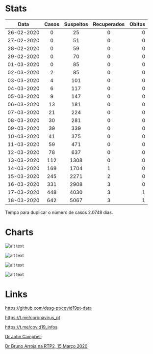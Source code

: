 
# Stats 

| Data | Casos | Suspeitos | Recuperados | Obitos |
|------|:-----:|:---------:|:-----------:|-------:|
| 26-02-2020 | 0 | 25 | 0 | 0 |
| 27-02-2020 | 0 | 51 | 0 | 0 |
| 28-02-2020 | 0 | 59 | 0 | 0 |
| 29-02-2020 | 0 | 70 | 0 | 0 |
| 01-03-2020 | 0 | 85 | 0 | 0 |
| 02-03-2020 | 2 | 85 | 0 | 0 |
| 03-03-2020 | 4 | 101 | 0 | 0 |
| 04-03-2020 | 6 | 117 | 0 | 0 |
| 05-03-2020 | 9 | 147 | 0 | 0 |
| 06-03-2020 | 13 | 181 | 0 | 0 |
| 07-03-2020 | 21 | 224 | 0 | 0 |
| 08-03-2020 | 30 | 281 | 0 | 0 |
| 09-03-2020 | 39 | 339 | 0 | 0 |
| 10-03-2020 | 41 | 375 | 0 | 0 |
| 11-03-2020 | 59 | 471 | 0 | 0 |
| 12-03-2020 | 78 | 637 | 0 | 0 |
| 13-03-2020 | 112 | 1308 | 0 | 0 |
| 14-03-2020 | 169 | 1704 | 1 | 0 |
| 15-03-2020 | 245 | 2271 | 2 | 0 |
| 16-03-2020 | 331 | 2908 | 3 | 0 |
| 17-03-2020 | 448 | 4030 | 3 | 1 |
| 18-03-2020 | 642 | 5067 | 3 | 1 |

Tempo para duplicar o número de casos 2.0748 dias.

# Charts
![alt text](https://github.com/covid19-PT/stats/blob/master/meu/CasosCorona_18-Mar-2020.jpg "Logo Title Text 1")

![alt text](https://github.com/covid19-PT/stats/blob/master/meu/InfoCasosCoronaEfectivos_18-Mar-2020.jpg "Logo Title Text 1")

![alt text](https://github.com/covid19-PT/stats/blob/master/meu/LTSim_ExponentialModel18-Mar-2020.jpg "Logo Title Text 1")

![alt text](https://github.com/covid19-PT/stats/blob/master/meu/Poly18-Mar-2020.jpg "Logo Title Text 1")

# Links
https://github.com/dssg-pt/covid19pt-data

https://t.me/coronavirus_pt

https://t.me/covid19_infos

[Dr John Campbell](https://www.youtube.com/watch?v=dr0Cqlf5xK4)

[Dr Bruno Arroja na RTP2, 15 Março 2020](https://streamable.com/chqim)
